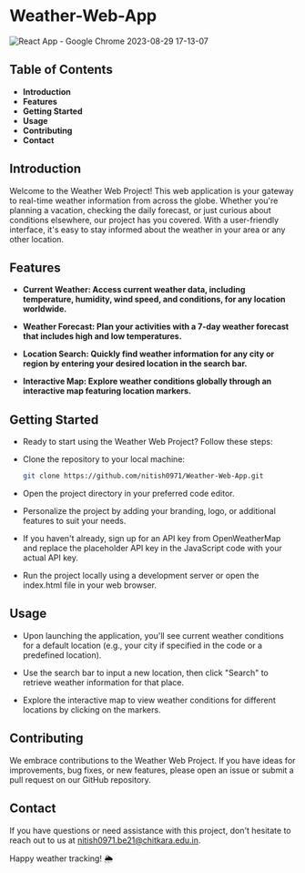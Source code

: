 # Weather-Web-App

![React App - Google Chrome 2023-08-29 17-13-07](https://github.com/nitish0971/Weather-Web-App/assets/101696149/335ecefd-364b-4d35-a8e5-dafae07261ff)

## Table of Contents

- **Introduction**
- **Features**
- **Getting Started**
- **Usage**
- **Contributing**
- **Contact**

## Introduction

Welcome to the Weather Web Project! This web application is your gateway to real-time weather information from across the globe. Whether you're planning a vacation, checking the daily forecast, or just curious about conditions elsewhere, our project has you covered. With a user-friendly interface, it's easy to stay informed about the weather in your area or any other location.

## Features
- **Current Weather: Access current weather data, including temperature, humidity, wind speed, and conditions, for any location worldwide.**

- **Weather Forecast: Plan your activities with a 7-day weather forecast that includes high and low temperatures.**

- **Location Search: Quickly find weather information for any city or region by entering your desired location in the search bar.**

- **Interactive Map: Explore weather conditions globally through an interactive map featuring location markers.**

## Getting Started
- Ready to start using the Weather Web Project? Follow these steps:
- Clone the repository to your local machine:
    ```bash
   git clone https://github.com/nitish0971/Weather-Web-App.git
    
- Open the project directory in your preferred code editor.

- Personalize the project by adding your branding, logo, or additional features to suit your needs.

- If you haven't already, sign up for an API key from OpenWeatherMap and replace the placeholder API key in the JavaScript code with your actual API key.

- Run the project locally using a development server or open the index.html file in your web browser.

## Usage
- Upon launching the application, you'll see current weather conditions for a default location (e.g., your city if specified in the code or a predefined location).

- Use the search bar to input a new location, then click "Search" to retrieve weather information for that place.

- Explore the interactive map to view weather conditions for different locations by clicking on the markers.

## Contributing
We embrace contributions to the Weather Web Project. If you have ideas for improvements, bug fixes, or new features, please open an issue or submit a pull request on our GitHub repository.

## Contact
If you have questions or need assistance with this project, don't hesitate to reach out to us at nitish0971.be21@chitkara.edu.in.

Happy weather tracking! 🌦️
